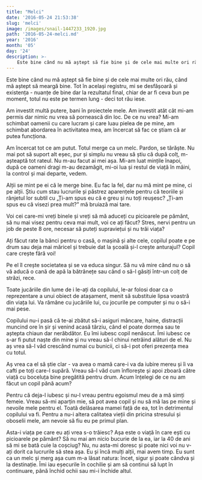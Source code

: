 ```yaml
---
title: "Melci"
date: '2016-05-24 21:53:38'
slug: 'melci'
image: /images/snail-1447233_1920.jpg
path: '2016-05-24-melci.md'
year: '2016'
month: '05'
day: '24'
description: >-
    Este bine când nu mă aștept să fie bine și de cele mai multe ori rău, când mă aștept să meargă bine. Tot în același registru, mi se desfășoară și existența - nuanțe de bine dar la rezultatul final, ch
---
```

<div class="kg-card-markdown"><p>Este bine când nu mă aștept să fie bine și de cele mai multe ori rău, când mă aștept să meargă bine. Tot în același registru, mi se desfășoară și existența - nuanțe de bine dar la rezultatul final, chiar de ar fi ceva bun pe moment, totul nu este pe termen lung - deci tot rău iese.</p>
<p>Am investit multă putere, bani în proiectele mele. Am investit atât cât mi-am permis dar nimic nu vrea să pornească din loc. De ce nu vrea? Mi-am schimbat oamenii cu care lucram și care luau pielea de pe mine, am schimbat abordarea în activitatea mea, am încercat să fac ce știam că ar putea funcționa.</p>
<p>Am încercat tot ce am putut. Totul merge ca un melc. Pardon, se târăște. Nu mai pot să suport alt eșec, pur și simplu nu vreau să știu că după colț, m-așteaptă tot rateul. Nu m-au facut ai mei așa. Mi-am luat mințile înapoi, după ce oameni dragi m-au dezamăgit, mi-oi lua și restul de viață în mâini, la control și mai departe, vedem.</p>
<p>Alții se mint pe ei că le merge bine. Eu fac la fel, dar nu mă mint pe mine, ci pe alții. Știu cum stau lucrurile și păstrez aparențele pentru că teoriile și rânjetul lor subtil cu „Ți-am spus eu că e greu și nu toți reușesc? „Ți-am spus eu că visezi prea mult?” mă bruiază mai tare.</p>
<p>Voi cei care-mi vreți binele și vreți să mă aduceți cu picioarele pe pământ, să nu mai visez pentru ceva mai mult, voi ce ați făcut? Stres, nervi pentru un job de peste 8 ore, necesar să puteți supraviețui și nu trăi viața?</p>
<p>Ați făcut rate la bănci pentru o casă, o mașină și alte cele, copilul poate e pe drum sau deja mai măricel și trebuie dat la școală și-l crește anturajul? Copil care crește fără voi!</p>
<p>Pe el îl crește societatea și se va educa singur. Să nu vă mire când nu o să vă aducă o cană de apă la bătrânețe sau când o să-l găsiți într-un colț de străzi, rece.</p>
<p>Toate jucăriile din lume de i le-ați da copilului, le-ar folosi doar ca o reprezentare a unui obiect de atașament, menit să substituie lipsa voastră din viața lui. Va rămâne cu jucăriile lui, cu jocurile pe computer și nu o să-i mai pese.</p>
<p>Copilului nu-i pasă că te-ai zbătut să-i asiguri mâncare, haine, distracții muncind ore în șir și venind acasă târziu, când el poate dormea sau te aștepta chiaun dar nerăbdător. Eu îmi iubesc copil nenăscut. Îmi iubesc ce s-ar fi putut naște din mine și nu vreau să-l chinui netrăind alături de el. Nu aș vrea să-l văd crescând numai cu bunicii, ci să-i pot oferi prezența mea cu totul.</p>
<p>Aș vrea ca el să știe clar - va avea o mamă care-i va da iubire mereu și îi va cafti pe toți care-l supără. Vreau să-l văd cum înflorește și apoi zboară către viață cu boceluța bine pregătită pentru drum. Acum înțelegi de ce nu am făcut un copil până acum?</p>
<p>Pentru că deja-l iubesc și nu-l vreau pentru egoismul meu de a mă simți femeie. Vreau să-mi aparțin mie, să pot avea copil și nu să mă las pe mine și nevoile mele pentru el. Toată delăsarea mamei față de ea, tot în detrimentul copilului va fi. Pentru a nu-i altera calitatea vieții din pricina stresului și oboselii mele, am nevoie să fiu eu pe primul plan.</p>
<p>Asta-i viața pe care eu ați vrea s-o trăiesc? Așa este o viață în care ești cu picioarele pe pământ? Să nu mai am nicio bucurie de la ea, iar la 40 de ani să mi se bată cuie la coșciug? Nu, nu asta-mi doresc și poate nici voi nu v-ați dorit ca lucrurile să stea așa. Eu și încă mulți alții, mai avem timp. Eu sunt ca un melc și merg așa cum m-a lăsat natura: încet, sigur și poate cândva și la destinație. Îmi iau eșecurile în cochilie și am să continui să lupt în continuare, până închid ochii sau mi-i închide altul.</p>
</div>
    